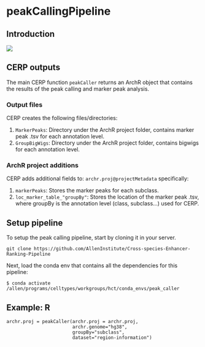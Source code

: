 # peakCallingPipeline

## Introduction

![](https://github.com/AllenInstitute/peakCallingPipeline/blob/main/schematic.jpg)

## CERP outputs

The main CERP function `peakCaller` returns an ArchR object that contains the results of the peak calling and marker peak analysis.

### Output files

CERP creates the following files/directories:

1. `MarkerPeaks`: Directory under the ArchR project folder, contains marker peak .tsv for each annotation level.
2. `GroupBigWigs`: Directory under the ArchR project folder, contains bigwigs for each annotation level.

### ArchR project additions

CERP adds additional fields to: `archr.proj@projectMetadata` specifically:

1. `markerPeaks`: Stores the marker peaks for each subclass.
2. `loc_marker_table_"groupBy"`: Stores the location of the marker peak .tsv, where groupBy is the annotation level (class, subclass...) used for CERP.

## Setup pipeline

To setup the peak calling pipeline, start by cloning it in your server.

```
git clone https://github.com/AllenInstitute/Cross-species-Enhancer-Ranking-Pipeline
```

Next, load the conda env that contains all the dependencies for this pipeline:
```
$ conda activate /allen/programs/celltypes/workgroups/hct/conda_envs/peak_caller
```

## Example: R
```
archr.proj = peakCaller(archr.proj = archr.proj, 
                        archr.genome="hg38", 
                        groupBy="subclass", 
                        dataset="region-information")
```
